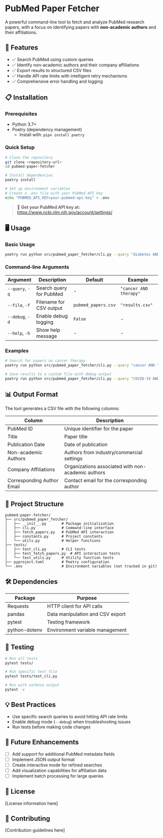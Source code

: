 # PubMed Paper Fetcher

A powerful command-line tool to fetch and analyze PubMed research papers, with a focus on identifying papers with **non-academic authors** and their affiliations.

## 🚀 Features

- ✅ Search PubMed using custom queries
- ✅ Identify non-academic authors and their company affiliations
- ✅ Export results to structured CSV files
- ✅ Handle API rate limits with intelligent retry mechanisms
- ✅ Comprehensive error handling and logging

## 📋 Installation

### Prerequisites

- Python 3.7+
- Poetry (dependency management)
  - Install with: `pipx install poetry`

### Quick Setup

```bash
# Clone the repository
git clone <repository-url>
cd pubmed-paper-fetcher

# Install dependencies
poetry install

# Set up environment variables
# Create a .env file with your PubMed API key
echo "PUBMED_API_KEY=your-pubmed-api-key" > .env
```

> 🔑 **Get your PubMed API key at:** https://www.ncbi.nlm.nih.gov/account/settings/

## 🖥️ Usage

### Basic Usage

```bash
poetry run python src/pubmed_paper_fetcher/cli.py --query "diabetes AND hypertension"
```

### Command-line Arguments

| Argument | Description | Default | Example |
|----------|-------------|---------|---------|
| `--query`, `-q` | Search query for PubMed | - | `"cancer AND therapy"` |
| `--file`, `-f` | Filename for CSV output | `pubmed_papers.csv` | `"results.csv"` |
| `--debug`, `-d` | Enable debug logging | `False` | - |
| `--help`, `-h` | Show help message | - | - |

### Examples

```bash
# Search for papers on cancer therapy
poetry run python src/pubmed_paper_fetcher/cli.py --query "cancer AND therapy"

# Save results to a custom file with debug output
poetry run python src/pubmed_paper_fetcher/cli.py --query "COVID-19 AND treatment" --file covid_papers.csv --debug
```

## 📊 Output Format

The tool generates a CSV file with the following columns:

| Column | Description |
|--------|-------------|
| PubMed ID | Unique identifier for the paper |
| Title | Paper title |
| Publication Date | Date of publication |
| Non-academic Authors | Authors from industry/commercial settings |
| Company Affiliations | Organizations associated with non-academic authors |
| Corresponding Author Email | Contact email for the corresponding author |

## 📂 Project Structure

```
pubmed-paper-fetcher/
├── src/pubmed_paper_fetcher/
│   ├── __init__.py       # Package initialization
│   ├── cli.py            # Command-line interface
│   ├── fetch_papers.py   # PubMed API interaction
│   ├── constants.py      # Project constants
│   └── utils.py          # Helper functions
├── tests/
│   ├── test_cli.py       # CLI tests
│   ├── test_fetch_papers.py  # API interaction tests
│   └── test_utils.py     # Utility function tests
├── pyproject.toml        # Poetry configuration
└── .env                  # Environment variables (not tracked in git)
```

## 🛠️ Dependencies

| Package | Purpose |
|---------|---------|
| Requests | HTTP client for API calls |
| pandas | Data manipulation and CSV export |
| pytest | Testing framework |
| python-dotenv | Environment variable management |

## 🧪 Testing

```bash
# Run all tests
pytest tests/

# Run specific test file
pytest tests/test_cli.py

# Run with verbose output
pytest -v
```

## 💡 Best Practices

- Use specific search queries to avoid hitting API rate limits
- Enable debug mode (`--debug`) when troubleshooting issues
- Run tests before making code changes

## 🔮 Future Enhancements

- [ ] Add support for additional PubMed metadata fields
- [ ] Implement JSON output format
- [ ] Create interactive mode for refined searches
- [ ] Add visualization capabilities for affiliation data
- [ ] Implement batch processing for large queries

## 📄 License

[License information here]

## 👥 Contributing

[Contribution guidelines here]
